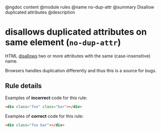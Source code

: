 @ngdoc content
@module rules
@name no-dup-attr
@summary Disallow duplicated attributes
@description

# disallows duplicated attributes on same element (`no-dup-attr`)

HTML [disallows](https://www.w3.org/TR/html5/syntax.html#attributes-0) two or
more attributes with the same (case-insensitive) name.

Browsers handles duplication differently and thus this is a source for bugs.

## Rule details

Examples of **incorrect** code for this rule:

```html
<div class="foo" class="bar"></div>
```

Examples of **correct** code for this rule:

```html
<div class="foo bar"></div>
```
